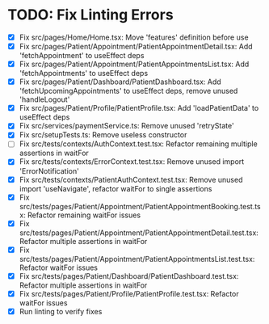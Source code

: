# TODO: Fix Linting Errors

- [x] Fix src/pages/Home/Home.tsx: Move 'features' definition before use
- [x] Fix src/pages/Patient/Appointment/PatientAppointmentDetail.tsx: Add 'fetchAppointment' to useEffect deps
- [x] Fix src/pages/Patient/Appointment/PatientAppointmentsList.tsx: Add 'fetchAppointments' to useEffect deps
- [x] Fix src/pages/Patient/Dashboard/PatientDashboard.tsx: Add 'fetchUpcomingAppointments' to useEffect deps, remove unused 'handleLogout'
- [x] Fix src/pages/Patient/Profile/PatientProfile.tsx: Add 'loadPatientData' to useEffect deps
- [x] Fix src/services/paymentService.ts: Remove unused 'retryState'
- [x] Fix src/setupTests.ts: Remove useless constructor
- [ ] Fix src/tests/contexts/AuthContext.test.tsx: Refactor remaining multiple assertions in waitFor
- [x] Fix src/tests/contexts/ErrorContext.test.tsx: Remove unused import 'ErrorNotification'
- [x] Fix src/tests/contexts/PatientAuthContext.test.tsx: Remove unused import 'useNavigate', refactor waitFor to single assertions
- [x] Fix src/tests/pages/Patient/Appointment/PatientAppointmentBooking.test.tsx: Refactor remaining waitFor issues
- [x] Fix src/tests/pages/Patient/Appointment/PatientAppointmentDetail.test.tsx: Refactor multiple assertions in waitFor
- [x] Fix src/tests/pages/Patient/Appointment/PatientAppointmentsList.test.tsx: Refactor waitFor issues
- [x] Fix src/tests/pages/Patient/Dashboard/PatientDashboard.test.tsx: Refactor multiple assertions in waitFor
- [x] Fix src/tests/pages/Patient/Profile/PatientProfile.test.tsx: Refactor waitFor issues
- [x] Run linting to verify fixes
